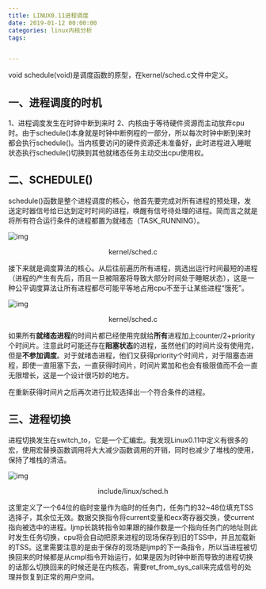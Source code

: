 ```yaml
---
title: LINUX0.11进程调度
date: 2019-01-12 00:00:00
categories: linux内核分析
tags:


---
```


void schedule(void)是调度函数的原型，在kernel/sched.c文件中定义。

## 一、进程调度的时机

1、进程调度发生在时钟中断到来时 2、内核由于等待硬件资源而主动放弃cpu时。由于schedule()本身就是时钟中断例程的一部分，所以每次时钟中断到来时都会执行schedule()。当内核要访问的硬件资源还未准备好，此时进程进入睡眠状态执行schedule()切换到其他就绪态任务主动交出cpu使用权。

## 二、SCHEDULE()

schedule()函数是整个进程调度的核心，他首先要完成对所有进程的预处理，发送定时器信号给已达到定时时间的进程，唤醒有信号待处理的进程。简而言之就是将所有符合运行条件的进程都置为就绪态（TASK_RUNNING）。

![img](https://qiutianshu.files.wordpress.com/2019/01/%E6%B7%B1%E5%BA%A6%E6%88%AA%E5%9B%BE_%E9%80%89%E6%8B%A9%E5%8C%BA%E5%9F%9F_20190112204223.png?w=716&h=247)
<p style="text-align: center">kernel/sched.c</p>

接下来就是调度算法的核心。从后往前遍历所有进程，挑选出运行时间最短的进程（进程的产生有先后，而且一旦被阻塞将导致大部分时间处于睡眠状态），这是一种公平调度算法让所有进程都尽可能平等地占用cpu不至于让某些进程“饿死”。

![img](https://qiutianshu.files.wordpress.com/2019/01/%E6%B7%B1%E5%BA%A6%E6%88%AA%E5%9B%BE_%E9%80%89%E6%8B%A9%E5%8C%BA%E5%9F%9F_20190112204813.png?w=711&h=293)
<p style="text-align: center">kernel/sched.c</p>

如果所有**就绪态进程**的时间片都已经使用完就给**所有**进程加上counter/2+priority个时间片。注意此时可能还存在**阻塞状态**的进程，虽然他们的时间片没有使用完，但是**不参加调度**。对于就绪态进程，他们又获得priority个时间片，对于阻塞态进程，即使一直阻塞下去，一直获得时间片，时间片累加和也会有极限值而不会一直无限增长，这是一个设计很巧妙的地方。

在重新获得时间片之后再次进行比较选择出一个符合条件的进程。

## 三、进程切换

进程切换发生在switch_to，它是一个汇编宏。我发现Linux0.11中定义有很多的宏，使用宏替换函数调用将大大减少函数调用的开销，同时也减少了堆栈的使用，保持了堆栈的清洁。

![img](https://qiutianshu.files.wordpress.com/2019/01/%E6%B7%B1%E5%BA%A6%E6%88%AA%E5%9B%BE_%E9%80%89%E6%8B%A9%E5%8C%BA%E5%9F%9F_20190112234112.png?w=681&h=195)
<p style="text-align: center">include/linux/sched.h</p>

这里定义了一个64位的临时变量作为临时的任务门，任务门的32~48位填充TSS选择子，其余位无效。数据交换指令将current变量和ecx寄存器交换，使current指向被选中的进程。ljmp长跳转指令如果跟的操作数是一个指向任务门的地址则此时发生任务切换，cpu将会自动把原来进程的现场保存到旧的TSS中，并且加载新的TSS。这里需要注意的是由于保存的现场是ljmp的下一条指令，所以当进程被切换回来的时候都是从cmpl指令开始运行，如果是因为时钟中断而导致的进程切换的话那么切换回来的时候还是在内核态，需要ret_from_sys_call来完成信号的处理并恢复到正常的用户空间。